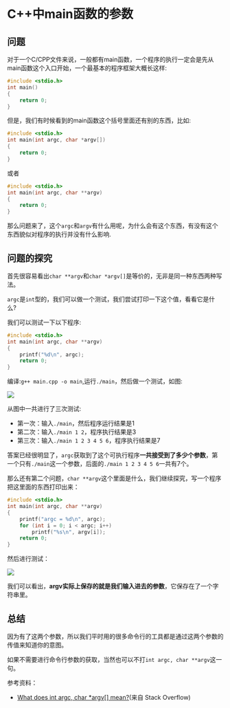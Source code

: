 # C++中main函数的参数

## 问题

对于一个C/CPP文件来说，一般都有main函数，一个程序的执行一定会是先从main函数这个入口开始，一个最基本的程序框架大概长这样:

```cpp
#include <stdio.h>
int main()
{
    return 0;
}
```

但是，我们有时候看到的main函数这个括号里面还有别的东西，比如:

```cpp
#include <stdio.h>
int main(int argc, char *argv[])
{
    return 0;
}
```

或者

```cpp
#include <stdio.h>
int main(int argc, char **argv)
{
    return 0;
}
```

那么问题来了，这个`argc`和`argv`有什么用呢，为什么会有这个东西，有没有这个东西貌似对程序的执行并没有什么影响.

## 问题的探究

首先很容易看出`char **argv`和`char *argv[]`是等价的，无非是同一种东西两种写法。

`argc`是`int`型的，我们可以做一个测试，我们尝试打印一下这个值，看看它是什么?

我们可以测试一下以下程序:

```cpp
#include <stdio.h>
int main(int argc, char **argv)
{
    printf("%d\n", argc);
    return 0;
}
```

编译:`g++ main.cpp -o main`,运行`./main`，然后做一个测试，如图:

![](https://i.loli.net/2018/12/23/5c1f486962d9e.png)

从图中一共进行了三次测试:

- 第一次：输入`./main`，然后程序运行结果是1
- 第二次：输入`./main 1 2`，程序执行结果是3
- 第三次：输入`./main 1 2 3 4 5 6`，程序执行结果是7

答案已经很明显了，`argc`获取到了这个可执行程序**一共接受到了多少个参数**，第一个只有`./main`这一个参数，后面的`./main 1 2 3 4 5 6`一共有7个。



那么还有第二个问题，`char **argv`这个里面是什么，我们继续探究，写一个程序把这里面的东西打印出来：

```cpp
#include <stdio.h>
int main(int argc, char **argv)
{
    printf("argc = %d\n", argc);
    for (int i = 0; i < argc; i++)
        printf("%s\n", argv[i]);
    return 0;
}
```

然后进行测试：

![](https://i.loli.net/2018/12/23/5c1f4b105cf9f.png)



我们可以看出，**argv实际上保存的就是我们输入进去的参数**，它保存在了一个字符串里。

## 总结

因为有了这两个参数，所以我们平时用的很多命令行的工具都是通过这两个参数的传值来知道你的意图。

如果不需要进行命令行参数的获取，当然也可以不打`int argc, char **argv`这一句。

参考资料：

- [What does int argc, char *argv[] mean?](https://stackoverflow.com/questions/3024197/what-does-int-argc-char-argv-mean)(来自 Stack Overflow)




